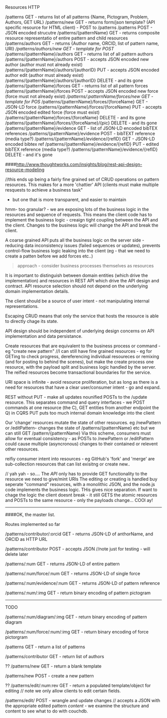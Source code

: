 
Resources											HTTP

/patterns											GET - returns list of all patterns {Name, Pictogram, Problem, Authors, GET URL}
/patterns/new										GET - returns form/json template? (API specific resource for HTML client) - POST to /patterns
/patterns											POST - JSON encoded strucutre 
/patterns/{patternName}								GET - returns composite resource representatio of entire pattern and child resources
/patterns/authors 									GET - returns {Author name, ORCID, list of pattern name, URI}
*/patterns/authors/new								GET - template for POST*
/patterns/{patternName}/authors						GET - returns list of all pattern authors
/patterns/{patternName}/authors						POST - accepts JSON encoded new author (author must not already exist)
/patterns/{patternName}/authors/{authorID}			PUT - accepts JSON encoded author edit (author must already exist)
/patterns/{patternName}/authors/{authorID}			DELETE - and its gone
/patterns/{patternName}/forces						GET - returns list of all pattern forces
/patterns/{patternName}/forces						POST - accepts JSON encoded new force (force must not already exist)
*/patterns/:patternName/forces/new					GET - template for POS*
/patterns/{patternName}/forces/{forceName}   		GET - JSON-LD force
/patterns/{patternName}/forces/{forceName}   		PUT - accepts JSON encoded edited force (force must exist)
/patterns/{patternName}/forces/{forceName}   		DELETE - and its gone  
/patterns/{patternName}/forces/{forceName}/{pic}   	DELETE - and its gone  
/patterns/{patternName}/evidence					GET - list of JSON-LD encoded bibTEX references
/patterns/{patternName}/evidence					POST - bibTEXT reference (media type?)
/patterns/{patternName}/evidence/{refID}			GET - JSON-LD encoded bibtex ref
/patterns/{patternName}/evidence/{refID}			PUT - edited bibTEX reference (media type?)
/patterns/{patternName}/evidence/{refID}			DELETE - and it's gone


####http://www.thoughtworks.com/insights/blog/rest-api-design-resource-modeling

//this ends up being a fairly fine grained set of CRUD operations on pattern resources.
This makes for a more 'chattier' API (clients must make multiple resquests to achieve a business task" 
- but one that is more transparent, and easier to maintain

hmm- too granular? - we are exposing lots of the business logic in the resources and sequence of requests.
This means the client code has to implement the business logic - creaign tight coupling between the API and the client.
Changes to the business logic will change the API and break the client.

A coarse grained API puts all the business logic on the server side - reducing data inconsistency issues (failed sequences or updates), prevents control-flow business logic leaking into the client (eg - that we need to create a patten before we add forces etc..)

> approach - consider business processes themselves as resources

It is important to distinguish between domain entities (which drive the implementation) and resources in REST API which drive the API design and contract.
API resource selection should not depend on the underlying domain implementation details.

The client should be a source of user intent - not manipulating internal representations. 

Escaping CRUD means that only the service that hosts the resource is able to directly chage its state.

API design should be independent of underlying design concerns on API implementation and data persistance.

Create resources that are equivalent to the business process or command - eg "create new pattern"
//I can still have fine grained resources - eg for GETing to check progress, dereferencing individual resoureces or remixing (and for posting to behind the scenes), but make the create process one resource, with the payload split and business logic handled by the server. The reified resources become transactional boundaries for the service.

URI space is infinite - avoid resource proliferation, but as long as there is a need for resources that have a clear user/consumer intent - go and expand.

REST without PUT - make all updates nounified POSTs to the /update resource.
This separates command and query interfaces - we POST commands at one resource (the C), GET entities from another endpoint the Q) in CQRS
PUT puts too much internal domain knowledge into the client


Our 'change' resources mutate the state of other resources.
eg /newPattern or /editPattern- changes the state of /patterns/{patternName} etc
but we can still GET /pattern/{patternName}
Via this scheme, consumers must allow for eventual consistency - as POSTs to /newPattern or /editPattern could cause multiple (asyncronous) changes to their contained or relevent other resources.

reifiy consumer intent into resources - eg GitHub's 'fork' and 'merge' are sub-collection resources that can list exisitng or create new..


//
yah yah - so....
The *API* only has to provide GET functionality to the resource we need to give/mint URIs 
The editing or creating is handled buy seperate "command" resources, with a monolithic JSON, and the node.js code implements the business logic.
THis gives nice separation. If want to chage the logic the client doesnt break - it still GETS the atomic resources and POSTs to the same resource - only the payloads change...
COOl ay!


---------
####OK, the master list.

Routes implemented so far

/patterns/contributor/:orcid 			GET - returns JSON-LD of anthorName, and ORCID as HTTP URL

/patterns/contributor					POST - accepts JSON  //note just for testing - will delete later

/patterns/:num							GET - returns JSON-LD of entire pattern

/patterns/:num/force/:num				GET - returns JSON-LD of single force

/patterns/:num/evidence/:num			GET - returns JSON-LD of pattern reference

/patterns/:num/:img 					GET - return binary encoding of pattern pictogram

-----
TODO


/patterns/:num/diagram/:img 			GET - return binary encoding of pattern diagram

/patterns/:num/force/:num/:img 			GET - return binary encoding of force pictorgram

/patterns								GET - return a list of patterns

/patterns/contributor					GET - return list of authors

??
/patterns/new 							GET - return a blank template

/patterns/new 							POST - create a new pattern

??
/patterns/edit/:num:rev					GET - return a populated template/object for editing // note we only allow clients to edit certain fields.

/patterns/edit/		 					POST - wrangle and update changes // accepts a JSON with the appropriate edited pattern _content_ - we examine the structure and content to see what to do with couchdb.